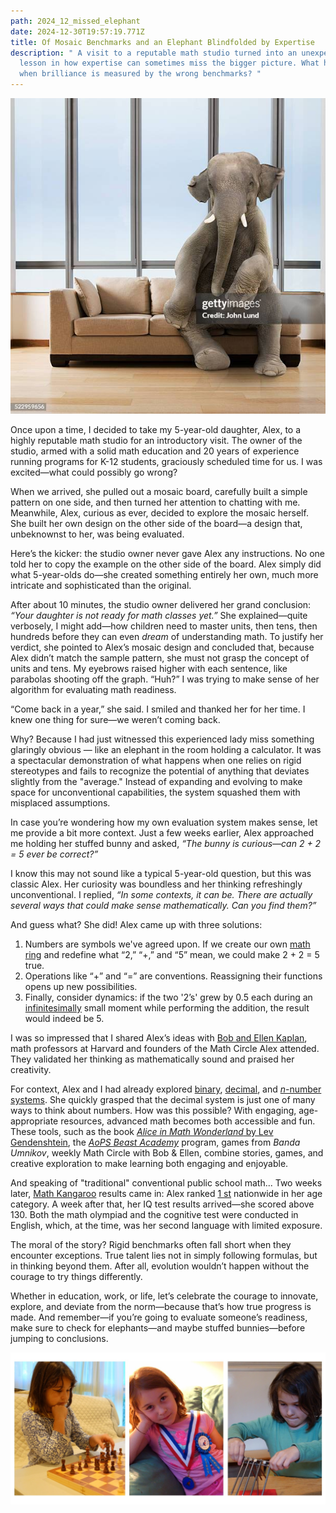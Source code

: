 ```yaml
---
path: 2024_12_missed_elephant
date: 2024-12-30T19:57:19.771Z
title: Of Mosaic Benchmarks and an Elephant Blindfolded by Expertise
description: " A visit to a reputable math studio turned into an unexpected
  lesson in how expertise can sometimes miss the bigger picture. What happens
  when brilliance is measured by the wrong benchmarks? "
---
```

![](../assets/gettyimages-522959656-612x612.jpg)

Once upon a time, I decided to take my 5-year-old daughter, Alex, to a highly reputable math studio for an introductory visit. The owner of the studio, armed with a solid math education and 20 years of experience running programs for K-12 students, graciously scheduled time for us. I was excited—what could possibly go wrong?

When we arrived, she pulled out a mosaic board, carefully built a simple pattern on one side, and then turned her attention to chatting with me. Meanwhile, Alex, curious as ever, decided to explore the mosaic herself. She built her own design on the other side of the board—a design that, unbeknownst to her, was being evaluated.

Here’s the kicker: the studio owner never gave Alex any instructions. No one told her to copy the example on the other side of the board. Alex simply did what 5-year-olds do—she created something entirely her own, much more intricate and sophisticated than the original.

After about 10 minutes, the studio owner delivered her grand conclusion: *“Your daughter is not ready for math classes yet.”* She explained—quite verbosely, I might add—how children need to master units, then tens, then hundreds before they can even *dream* of understanding math. To justify her verdict, she pointed to Alex’s mosaic design and concluded that, because Alex didn’t match the sample pattern, she must not grasp the concept of units and tens. My eyebrows raised higher with each sentence, like parabolas shooting off the graph. “Huh?” I was trying to make sense of her algorithm for evaluating math readiness.

“Come back in a year,” she said. I smiled and thanked her for her time. I knew one thing for sure—we weren’t coming back.

Why? Because I had just witnessed this experienced lady miss something glaringly obvious — like an elephant in the room holding a calculator. It was a spectacular demonstration of what happens when one relies on rigid stereotypes and fails to recognize the potential of anything that deviates slightly from the "average." Instead of expanding and evolving to make space for unconventional capabilities, the system squashed them with misplaced assumptions.

In case you’re wondering how my own evaluation system makes sense, let me provide a bit more context. Just a few weeks earlier, Alex approached me holding her stuffed bunny and asked, *“The bunny is curious—can 2 + 2 = 5 ever be correct?”*

I know this may not sound like a typical 5-year-old question, but this was classic Alex. Her curiosity was boundless and her thinking refreshingly unconventional.  I replied, *“In some contexts, it can be. There are actually several ways that could make sense mathematically. Can you find them?”*

And guess what? She did! Alex came up with three solutions:

1. Numbers are symbols we've agreed upon. If we create our own [math ring](https://en.wikipedia.org/wiki/Ring_(mathematics)) and redefine what “2,” “+,” and “5” mean, we could make 2 + 2 = 5 true.
2. Operations like “+” and “=” are conventions. Reassigning their functions opens up new possibilities.
3. Finally, consider dynamics: if the two '2’s' grew by 0.5 each during an [infinitesimally](https://en.wikipedia.org/wiki/Infinitesimal) small moment while performing the addition, the result would indeed be 5.

I was so impressed that I shared Alex’s ideas with [Bob and Ellen Kaplan](https://people.math.harvard.edu/~knill/various/bobkaplan/index.html), math professors at Harvard and founders of the Math Circle Alex attended. They validated her thinking as mathematically sound and praised her creativity.

For context, Alex and I had already explored [binary](https://en.wikipedia.org/wiki/Binary_number), [decimal](https://en.wikipedia.org/wiki/Decimal), and [*n*-number systems](https://en.wikipedia.org/wiki/Positional_notation). She quickly grasped that the decimal system is just one of many ways to think about numbers. How was this possible? With engaging, age-appropriate resources, advanced math becomes both accessible and fun. These tools, such as the book [*Alice in Math Wonderland* by Lev Gendenshtein](https://www.rulit.me/books/alisa-v-strane-matematiki-read-164757-1.html), the *[AoPS Beast Academy](https://beastacademy.com/)* program, games from *Banda Umnikov*, weekly Math Circle with Bob & Ellen, combine stories, games, and creative exploration to make learning both engaging and enjoyable.

And speaking of "traditional" conventional public school math... Two weeks later, [Math Kangaroo](https://mathkangaroo.org/mks/) results came in: Alex ranked [1 st](https://mathkangaroo.org/mks/wp-content/uploads/2022/04/2017_Level-1_National-Winners.pdf) nationwide in her age category. A week after that, her IQ test results arrived—she scored above 130. Both the math olympiad and the cognitive test were conducted in English, which, at the time, was her second language with limited exposure.

The moral of the story? Rigid benchmarks often fall short when they encounter exceptions. True talent lies not in simply following formulas, but in thinking beyond them. After all, evolution wouldn’t happen without the courage to try things differently.

Whether in education, work, or life, let’s celebrate the courage to innovate, explore, and deviate from the norm—because that’s how true progress is made. And remember—if you’re going to evaluate someone’s readiness, make sure to check for elephants—and maybe stuffed bunnies—before jumping to conclusions.

![](../assets/alex-collage.jpg)